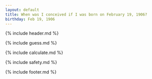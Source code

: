 ```yaml
---
layout: default
title: When was I conceived if I was born on February 19, 1906?
birthday: Feb 19, 1906
---
```


{% include header.md %}

{% include guess.md %}

{% include calculate.md %}

{% include safety.md %}

{% include footer.md %}



